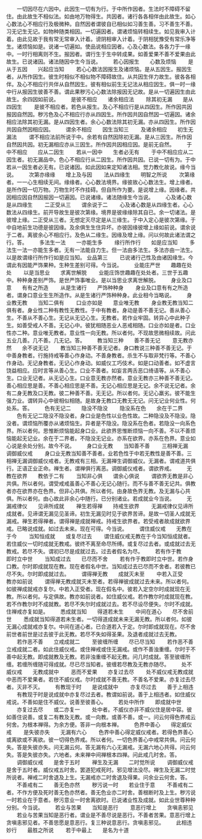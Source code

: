 <!-- { "loadSidebar": true } -->
　　一切因尽在六因中。此因生一切有为行。于中所作因者。生法时不障碍不留住。由此故生不相似法。如由地万物得生。共因者。诸行各各相伴由此故生。如心心数法心不相应行及极微种。自然因者谓彼自已相似如习善生善。习不善生不善。习无记生无记。如物种随类相因。一切遍因者。谓诸烦恼转相续生。如见我审入计着。由此见故于我有常无常审入计着。谤阴相审入计着。于阴相犹豫受有常乐净等生。诸烦恼如是。说诸一切遍如。使品说相应因者。心及心数法。各各力于一缘中。一时行相离则不生。报因者。谓行生于生中转成果。如善爱果不善不爱果由此故生。已说诸因。诸法随因中生今当说。
　　若心因报生　　心数及烦恼
　　是从于五因　　兴起应当知
　　若心心数法因报生及诸烦恼。是从五因生。报因生者。从所作因生。彼生时相似不相似物不障碍故住。从共因生伴力故生。彼各各相伴。及心不相应行共伴从自然因生。彼有相似前生无记法从相应因生。俱一时一缘中行从报因生彼善不善。谓此果秽污心心数法除报因无记故。是从一切遍因生由此故生。余四因如前说。
　　是彼不相应　　诸余相应法
　　除其初无漏　　是从四因生
　　是彼不相应者。若色从报生。及心不相应行是从四因生。所作因共因报因自然因。秽污色及心不相应行亦从四因生。所作因共因自然因一切遍因。诸余相应法除其初无漏。是从四因生者。余心心数法除其初无漏。亦从四因生。所作因共因自然因相应因。
　　谓余不相应　　因生当知三
　　及诸余相应　　初生无漏法
　　谓不相应法前所说于中。余若有自然因除初无漏。是从三因生。所作因自然因共因。初无漏相应亦从三因生。所作因共因相应因。是前无自然。
　　于中不相应　　应从二因生
　　若从一因中　　生者必无有
　　于中不相应应从二因生者。初无漏品中。色心不相应行从二因生。所作因共因。已说一切有为。于中若从一因生者必无有。已说诸因。如此因如来定知诸法相。觉力教化故说。缘今当说。
　　次第亦缘缘　　增上及与因
　　法从四缘生　　明智之所说
　　次第缘者。一一心生相续无间。缘缘者。心心数法境界。缘彼故心心数法生。增上缘者。是所作因一切万物。万物生时不作挂碍。但自所作为要。是说增上缘。因缘者。共因相应因自然因报因一切遍因。已说诸缘。诸法随缘生今当说。
　　心及诸心数　　是从四缘生
　　二正受从三　　谓余说于二
　　心及诸心数是从四缘生者。心心数法从四缘生。前开导故生是彼次第缘。境界是彼缘缘除其自已。余一切诸法。是彼增上缘。二正受从三者。无想定灭尽定是从三缘生。于中入定心是彼次第缘。于中自地前生功德是彼因缘。及余俱生生住异坏。亦彼因缘彼增上缘如前说。谓余说于二者。离彼余心不相应行。及色从二缘生。因缘及增上缘。问以何故此诸法谓之行。答。
　　多法生一法　　一亦能生多
　　缘行所作行　　如是应当知
　　多法生一法一亦能生多者。无有一法能自力生。但一法由多法生。多法亦由一法生。以是故谓缘行所作行如是应当知。
业品第三
　　已说诸行己性及由诸因缘生。今谓此有因能严饰果种。生种生差别可得。今当说。
　　业能庄严世　　趣趣在处处
　　以是当思业　　求离世解脱
　　业能庄饰世趣趣在处处者。三世于五趣中。种种身差别严饰。是世严饰事唯业。是以当思业求离世解脱。
　　身业及口意　　有有之所造
　　从是生诸行　　严饰种种身
　　身业及口意有有之所造者。谓身口意业生生所造作。从是生诸行严饰种种身。此业相今当略说。
　　身业教无教　　当知二俱有
　　口业亦如是　　意业唯无教
　　身业教无教当知二俱有者。身业性二种有教性无教性。于中有教者。身动是善不善无记。善从善心生。不善从不善心生。无记从无记心生。无教者。若作业牢固。转异心中此种子生。如善受戒人不善。无记心中。彼犹相随恶业人恶戒相随。口业亦如是者。口业性亦二种。意业唯无教者。意业性一向无教。所以者何。不现故思微相续故。问此五业几善。几不善。几无记。答。
　　教当知三种　　善不善无记
　　意无教亦然　　余不说无记
　　教当知三种善不善无记者。身口教说三种善不善无记。于中善身教者。行施持戒等善心作身动。不善身教者。杀生不与取非梵行等。不善心作身动。无记身教者。无记心作身动。如威仪工巧伎术。如是口动善者。如不虚言饶益相应。应时言等从善心生。口业不善者。如妄言两舌恶口绮语等。从不善心生。口业无记者。从无记心生。口业意无教亦然者。意业无教亦三种善不善无记。善心相应思是善。不善心相应思是不善。无记心相应思是无记。余不说无记者。余有二身无教及口无教。彼二种善不善。无无记。所以者何。无记心羸劣。彼不能生强力业。谓转异心中彼相似相随。是故身无教口无教无无记。问无记业何业性。何处系。答。
　　色有无记二　　隐没不隐没
　　隐没系在色　　余在于二界
　　色有无记二隐没不隐没者。身口业是色性以业色性故。二种隐没及不隐没。隐没者。谓烦恼所覆亦从诸烦恼生。异者是不隐没。隐没系在色者。若隐没一向系色界。所以者何。思惟断烦恼能起身口业。此欲界思惟断烦恼一向不善。不以不善烦恼能起无记业。余在于二界者。不隐没无记业。亦系在欲界。亦系在色界。意业如心说是余处分别。故今不说。
　　身口业无教　　当知善不善
　　三相禅无漏　　调御威仪戒
　　身口业无教当知善不善者。业若色性于中若无教性是善不善。三相禅无漏调御威仪戒者。无教戒有三相。无漏禅生调御威仪。无漏者。谓戒道共俱行。正语正业正命。禅生者。谓禅俱行离恶。调御威仪戒者。谓欲界戒。
　　无教在欲界　　教依于二有
　　当知非心俱　　谓余心俱说
　　谓欲界无教是非心共俱。所以者何。谓受戒戒虽善心不善心无记心随行。而不与善不善无记共。俱教者亦在欲界亦在色界。但非心共俱。所以者何。由身故色界无教。及无漏与心共俱。所以者何。由心故此非余心中随行。已分别诸业。若成就业今当说。
　　无漏戒律仪　　见谛所成就
　　禅生若得禅　　持戒生欲界
　　无漏戒律仪见谛所成就者。见谛谓无漏见见圣谛。初生无漏见时见于欲界苦谛。是故一切圣人成就无漏戒。禅生若得禅者。谓得禅是成就禅戒。持戒生欲界者。若受戒者故成就欲界戒。已略说成就。如过去未来。现在可得。今当说。
　　谓住威仪戒　　无教在于今
　　当知恒成就　　或复尽过去
　　谓住威仪戒无教在于今当知恒成就者。若住威仪一切时成就无教戒。彼终不离至命尽所缚。或复尽过去者。或成就过去无教戒。若尽不失。谓初已尽是成就过去。过去者假名为尽。
　　若有作于教　　即时立中世
　　当知成过去　　已尽而不舍
　　若有作于教即时立中世。若作身口教。尔时即成就现在教。现在者假名中世。当知成过去已尽而不舍者。若彼教已尽不失。尔时即成就过去。
　　谓得禅无教　　成就灭未至
　　中若入正受　　教亦如前说
　　谓得禅无教成就灭未至者。若得禅彼成就过去未来。所以者何。如彼禅成就戒亦复尔。中若入正受者。现在假名中。彼若入定空尔时成就现在无教。所以者何。与定俱故。教亦如前说者。如住威仪戒。若作教尔时成就现在教。若不作教尔时不成就教。若尽不失尔时成就过去。若不尽设尽便失。尔时不成就。住禅戒亦复如是。
　　悉成就当知　　得道若未生
　　中间在道心　　尽不舍前世
　　悉成就当知得道若未生者。一切得道成就未来无漏无教。所以者何。如彼无漏心成就戒亦复尔。中间在道心者。已合道若入于定。尔时即成就现在。尽不舍前世者前世是过去彼于此无教。若尽不失如得圣果。及退者成就过去无教。
　　若作恶不善　　立戒成就二
　　至彼缠所缠　　尽已尽当知
　　若作恶不善立戒成就二者。如此住威仪戒。或住禅戒或住无漏戒。或作不善浊重缠。尔时于不善中起无教。即成就教及无教。若非浊重缠不起无教。问几时成就。答至彼缠所缠。若缠所缠随可得成就。尽已尽当知者。彼缠若尽教及无教亦随尽。
　　处不威仪戒　　无教成就中
　　恶而不爱果　　亦复过去尽
　　处不威仪戒无教成就中恶而不爱果者。若住不威仪戒。尔时成就不善无教。不善名不爱果。亦复过去尽者。灭非不灭。
　　有教现于时　　是说成就中
　　亦复尽过去　　善于上相违
　　有教现于时是说成就中亦复尽过去者。教谓如前说。善于上相违者。如住威仪戒说。不善如是住不威仪。说善至彼善心。
　　若处中所作　　即成就中世
　　亦复过去尽　　或二亦复一
　　处中者。不威仪亦非不威仪住是居中容。彼如善住说善。或复二有教及无教。或一向教。或善不善。或一。问云何得色界戒云何舍。为根本禅得。为余方便。答非一向根本禅。
　　色界中善心　　得定威仪戒
　　是失彼亦失　　无漏有六心
　　色界中善心得定威仪戒者。若得色界善心或离欲或不离欲。彼一切得色界戒。所以者何。一切色界善心中戒常共俱。问云何失。答是失彼亦失。问无漏云何。答无漏有六心无漏戒。无漏六地心共得。问云何失。答是失彼亦失。六地者。未来禅中间禅根本四禅。问此戒几时舍。答。
　　调御威仪戒　　是舍于五时
　　禅生及无漏　　二时觉所说
　　调御威仪戒是舍于五时者。威仪戒五时舍。罢道犯戒死时。邪见增法没尽。禅生及无漏二时觉所说者。禅戒二时舍退及上生。无漏戒亦二时舍退及得果。问余业云何舍。答。
　　不善戒有二　　善无色亦然
　　秽污说一时　　若业住于意
　　不善戒有二者。不作方便及死时善无色亦然者。善无色业亦二时舍。善根断时及上生。秽污说一时若业在于意者。秽污意业一时舍离欲时。已说诸业性及成就。如此业世尊种种分别。今当说。
　　若业与苦果　　当知是恶行
　　意恶行增上　　贪嗔恚邪见
　　若业与苦果当知是恶行者。谓业是不善尽说是恶行。不善者苦果。意恶行增上贪嗔恚邪见者。不善思愿是意恶行。复三种说意恶行。贪嗔恚邪见。
　　此相违妙行　　最胜之所说
　　若于中最上　　是名为十道
